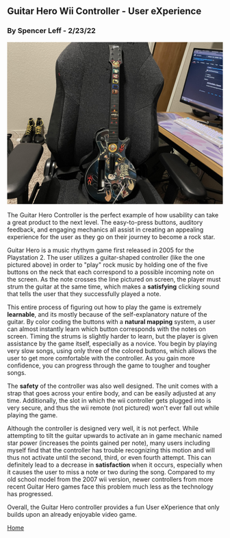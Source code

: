 ## Guitar Hero Wii Controller - User eXperience
### By Spencer Leff - 2/23/22

![Controller Image](../assets/j01_image.jpg "Controller Image")

The Guitar Hero Controller is the perfect example of how usability can take a great product to the next level. The easy-to-press buttons, auditory feedback, and engaging mechanics all assist in creating an appealing experience for the user as they go on their journey to become a rock star.

Guitar Hero is a music rhythym game first released in 2005 for the Playstation 2. The user utilizes a guitar-shaped controller (like the one pictured above) in order to "play" rock music by holding one of the five buttons on the neck that each correspond to a possible incoming note on the screen. As the note crosses the line pictured on screen, the player must strum the guitar at the same time, which makes a **satisfying** clicking sound that tells the user that they successfully played a note. 

This entire process of figuring out how to play the game is extremely **learnable**, and its mostly because of the self-explanatory nature of the guitar. By color coding the buttons with a **natural mapping** system, a user can almost instantly learn which button corresponds with the notes on screen. Timing the strums is slightly harder to learn, but the player is given assistance by the game itself, especially as a novice. You begin by playing very slow songs, using only three of the colored buttons, which allows the user to get more comfortable with the controller. As you gain more confidence, you can progress through the game to tougher and tougher songs.

The **safety** of the controller was also well designed.  The unit comes with a strap that goes across your entire body, and can be easily adjusted at any time.  Additionally, the slot in which the wii controller gets plugged into is very secure, and thus the wii remote (not pictured) won't ever fall out while playing the game.

Although the controller is designed very well, it is not perfect.  While attempting to tilt the guitar upwards to activate an in game mechanic named star power (increases the points gained per note), many users including myself find that the controller has trouble recognizing this motion and will thus not activate until the second, third, or even fourth attempt.  This can definitely lead to a decrease in **satisfaction** when it occurs, especially when it causes the user to miss a note or two during the song.  Compared to my old school model from the 2007 wii version, newer controllers from more recent Guitar Hero games face this problem much less as the technology has progressed.

Overall, the Guitar Hero controller provides a fun User eXperience that only builds upon an already enjoyable video game.

[Home](../)
